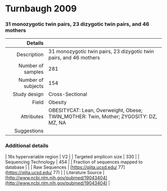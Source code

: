 # Turnbaugh 2009

### 31 monozygotic twin pairs, 23 dizygotic twin pairs, and 46 mothers


| Details        |             |
| -------------: |-------------|
| Description      | 31 monozygotic twin pairs, 23 dizygotic twin pairs, and 46 mothers |
| Number of samples     | 281      |
| Number of subjects | 154      |
| Study design | Cross-Sectional |
| Field | Obesity|
| Attributes | OBESITYCAT: Lean, Overweight, Obese; TWIN_MOTHER: Twin, Mother; ZYGOSITY: DZ, MZ, NA|
| Suggestions | 

### Additional details

| 16s hypervariable region | V2 |
| Targeted amplicon size | 330 |
| Sequencing Technology | 454 |
| Fraction of sequences mapped to database |  |
| Raw Sequences | [https://qiita.ucsd.edu/ 77](https://qiita.ucsd.edu/ 77) |
| Literature Source | [http://www.ncbi.nlm.nih.gov/pubmed/19043404](http://www.ncbi.nlm.nih.gov/pubmed/19043404) |